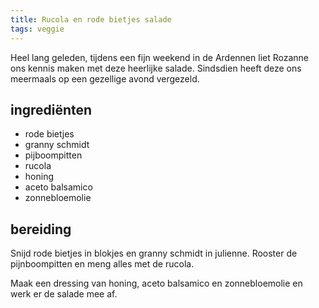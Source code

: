 ```yaml
---
title: Rucola en rode bietjes salade
tags: veggie
---
```


Heel lang geleden, tijdens een fijn weekend in de Ardennen liet Rozanne ons kennis maken met deze heerlijke salade. Sindsdien heeft deze ons meermaals op een gezellige avond vergezeld.

## ingrediënten

* rode bietjes
* granny schmidt
* pijboompitten
* rucola
* honing
* aceto balsamico
* zonnebloemolie

## bereiding

Snijd rode bietjes in blokjes en granny schmidt in julienne. Rooster de pijnboompitten en meng alles met de rucola.

Maak een dressing van honing, aceto balsamico en zonnebloemolie en werk er de salade mee af.
